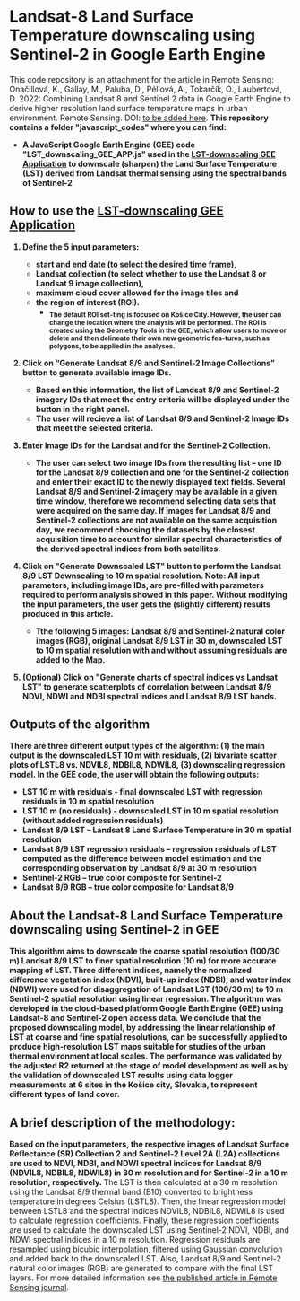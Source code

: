 # Landsat-8 Land Surface Temperature downscaling using Sentinel-2 in Google Earth Engine
This code repository is an attachment for the article in Remote Sensing: Onačillová, K., Gallay, M., Paluba, D., Péliová, A., Tokarčík, O., Laubertová, D. 2022: Combining Landsat 8 and Sentinel 2 data in Google Earth Engine to derive higher resolution land surface temperature maps in urban environment. Remote Sensing. DOI: [to be added here](https://www.mdpi.com/journal/remotesensing). 
<b/>This repository contains a folder "javascript_codes" where you can find:
  - A JavaScript Google Earth Engine (GEE) code "LST_downscaling_GEE_APP.js" used in the [LST-downscaling GEE Application](https://danielp.users.earthengine.app/view/lst-downscaling) to downscale (sharpen) the Land Surface Temperature (LST) derived from Landsat thermal sensing using the spectral bands of Sentinel-2 
  
   ## How to use the [LST-downscaling GEE Application](https://danielp.users.earthengine.app/view/lst-downscaling)
1. Define the 5 input parameters: 
    - start and end date (to select the desired time frame), 
    - Landsat collection (to select whether to use the Landsat 8 or Landsat 9 image collection), 
    - maximum cloud cover allowed for the image tiles and 
    - the region of interest (ROI). 
      - <sub>The default ROI set-ting is focused on Košice City. However, the user can change the location where the analysis will be performed. The ROI is created using the Geometry Tools in the GEE, which allow users to move or delete and then delineate their own new geometric fea-tures, such as polygons, to be applied in the analyses. </sub>

2. Click on **“Generate Landsat 8/9 and Sentinel-2 Image Collections”** button to generate available image IDs. 
    - Based on this information, the list of Landsat 8/9 and Sentinel-2 imagery IDs that meet the entry criteria will be displayed under the button in the right panel. 
    - The user will recieve a list of Landsat 8/9 and Sentinel-2 Image IDs that meet the selected criteria.
3. Enter Image IDs for the Landsat and for the Sentinel-2 Collection. 
    - The user can select two image IDs from the resulting list – one ID for the Landsat 8/9 collection and one for the Sentinel-2 collection and enter their exact ID to the newly displayed text fields. Several Landsat 8/9 and Sentinel-2 imagery may be available in a given time window, therefore we recommend selecting data sets that were acquired on the same day. If images for Landsat 8/9 and Sentinel-2 collections are not available on the same acquisition day, we recommend choosing the datasets by the closest acquisition time to account for similar spectral characteristics of the derived spectral indices from both satellites. 
4. Click on **"Generate Downscaled LST"** button to perform the Landsat 8/9 LST Downscaling to 10 m spatial resolution.
**Note:** All input parameters, including image IDs, are pre-filled with parameters required to perform analysis showed in this paper. Without modifying the input parameters, the user gets the (slightly different) results produced in this article.
    - Tthe following 5 images: Landsat 8/9 and Sentinel-2 natural color images (RGB), original Landsat 8/9 LST in 30 m, downscaled LST to 10 m spatial resolution with and without assuming residuals are added to the Map.
5. (Optional) Click on **"Generate charts of spectral indices vs Landsat LST"** to generate scatterplots of correlation between Landsat 8/9 NDVI, NDWI and NDBI spectral indices and Landsat 8/9 LST bands.

## Outputs of the algorithm
There are three different output types of the algorithm: (1) the main output is the downscaled LST 10 m with residuals, (2) bivariate scatter plots of LSTL8 vs. NDVIL8, NDBIL8, NDWIL8, (3) downscaling regression model. In the GEE code, the user will obtain the following outputs:
  - LST 10 m with residuals - final downscaled LST with regression residuals in 10 m spatial resolution
  - LST 10 m (no residuals) - downscaled LST in 10 m spatial resolution (without added regression residuals)
  - Landsat 8/9 LST – Landsat 8 Land Surface Temperature in 30 m spatial resolution
  - Landsat 8/9 LST regression residuals – regression residuals of LST computed as the difference between model estimation and the corresponding observation by Landsat 8/9 at 30 m resolution 
  - Sentinel-2 RGB – true color composite for Sentinel-2
  - Landsat 8/9 RGB –  true color composite for Landsat 8/9


  ## About the Landsat-8 Land Surface Temperature downscaling using Sentinel-2 in GEE
  This algorithm aims to downscale the coarse spatial resolution (100/30 m) Landsat 8/9 LST to finer spatial resolution (10 m) for more accurate mapping of LST. Three different indices, namely the normalized difference vegetation index (NDVI), built-up index (NDBI), and water index (NDWI) were used for disaggregation of Landsat LST (100/30 m) to 10 m Sentinel-2 spatial resolution using linear regression. The algorithm was developed in the cloud-based platform Google Earth Engine (GEE) using Landsat-8 and Sentinel-2 open access data. We conclude that the proposed downscaling model, by addressing the linear relationship of LST at coarse and fine spatial resolutions, can be successfully applied to produce high-resolution LST maps suitable for studies of the urban thermal environment at local scales. The performance was validated by the adjusted R2 returned at the stage of model development as well as by the validation of downscaled LST results using data logger measurements at 6 sites in the Košice city, Slovakia, to represent different types of land cover.
  
  ## A brief description of the methodology:
  Based on the input parameters, the respective images of Landsat Surface Reflectance (SR) Collection 2 and Sentinel-2 Level 2A (L2A) collections are used to NDVI, NDBI, and NDWI spectral indices for Landsat 8/9 (NDVIL8, NDBIL8, NDWIL8) in 30 m resolution and for Sentinel-2 in a 10 m resolution, respectively. 
</b>The LST is then calculated at a 30 m resolution using the Landsat 8/9 thermal band (B10) converted to brightness temperature in degrees Celsius (LSTL8). Then, the linear regression model between LSTL8 and the spectral indices NDVIL8, NDBIL8, NDWIL8 is used to calculate regression coefficients. Finally, these regression coefficients are used to calculate the downscaled LST using Sentinel-2 NDVI, NDBI, and NDWI spectral indices in a 10 m resolution. Regression residuals are resampled using bicubic interpolation, filtered using Gaussian convolution and added back to the downscaled LST. Also, Landsat 8/9 and Sentinel-2 natural color images (RGB) are generated to compare with the final LST layers.
</b>For more detailed information see [the published article in Remote Sensing journal](https://www.mdpi.com/journal/remotesensing).
